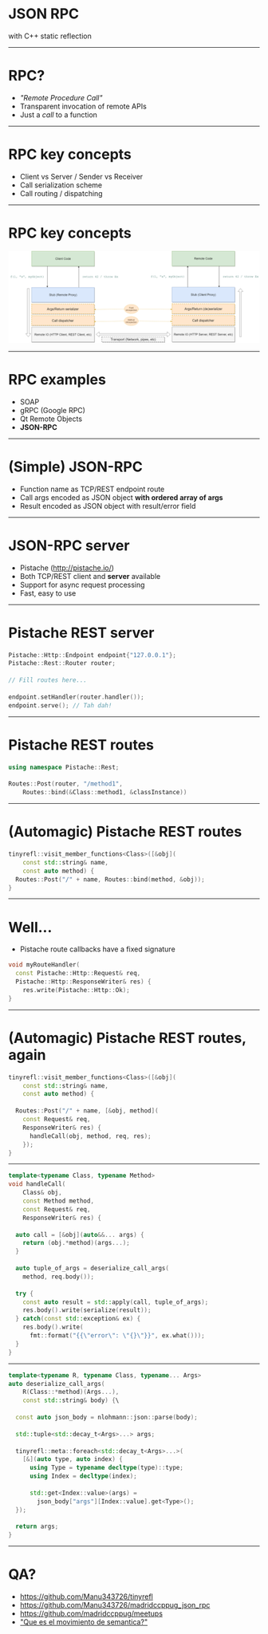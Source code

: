 <!-- $theme: default -->
<!-- footer: manuel@by.com.es - www.by.com.es - "JSON RPC with C++ static reflection" Madrid C/C++ User Group Feb 2019-->

JSON RPC
========

with C++ static reflection

---

RPC?
====

 - *"Remote Procedure Call"*
 - Transparent invocation of remote APIs
 - Just a *call* to a function

---

RPC key concepts
================

 - Client vs Server / Sender vs Receiver
 - Call serialization scheme
 - Call routing / dispatching

---
RPC key concepts
================

![](RPC.png)

---

RPC examples
============

 - SOAP
 - gRPC (Google RPC)
 - Qt Remote Objects
 - **JSON-RPC**

---


(Simple) JSON-RPC
=================

 - Function name as TCP/REST endpoint route
 - Call args encoded as JSON object **with ordered array of args**
 - Result encoded as JSON object with result/error field

---

JSON-RPC server
===============

 - Pistache (http://pistache.io/)
 - Both TCP/REST client and **server** available
 - Support for async request processing
 - Fast, easy to use

---

Pistache REST server
====================

``` cpp
Pistache::Http::Endpoint endpoint{"127.0.0.1"};
Pistache::Rest::Router router;

// Fill routes here...

endpoint.setHandler(router.handler());
endpoint.serve(); // Tah dah!
```

---

Pistache REST routes
====================

``` cpp
using namespace Pistache::Rest;

Routes::Post(router, "/method1",
    Routes::bind(&Class::method1, &classInstance))
```

---

(Automagic) Pistache REST routes
================================

``` cpp
tinyrefl::visit_member_functions<Class>([&obj](
    const std::string& name,
    const auto method) {
  Routes::Post("/" + name, Routes::bind(method, &obj));   
}
```

---

Well...
=======

 - Pistache route callbacks have a fixed signature

``` cpp
void myRouteHandler(
  const Pistache::Http::Request& req,
  Pistache::Http::ResponseWriter& res) {
    res.write(Pistache::Http::Ok);  
}
```

---

(Automagic) Pistache REST routes, again
=======================================

``` cpp
tinyrefl::visit_member_functions<Class>([&obj](
    const std::string& name,
    const auto method) {
    
  Routes::Post("/" + name, [&obj, method](
    const Request& req,
    ResponseWriter& res) {
      handleCall(obj, method, req, res);
    });   
}
```

---

``` cpp
template<typename Class, typename Method>
void handleCall(
    Class& obj,
    const Method method,
    const Request& req,
    ResponseWriter& res) {
    
  auto call = [&obj](auto&&... args) {
    return (obj.*method)(args...);
  }
 
  auto tuple_of_args = deserialize_call_args(
    method, req.body());
   
  try {
    const auto result = std::apply(call, tuple_of_args);
    res.body().write(serialize(result));
  } catch(const std::exception& ex) {
    res.body().write(
      fmt::format("{{\"error\": \"{}\"}}", ex.what())); 
  }
}
```

---

``` cpp
template<typename R, typename Class, typename... Args>
auto deserialize_call_args(
    R(Class::*method)(Args...),
    const std::string& body) {\

  const auto json_body = nlohmann::json::parse(body);
  
  std::tuple<std::decay_t<Args>...> args;
  
  tinyrefl::meta::foreach<std::decay_t<Args>...>(
    [&](auto type, auto index) {
      using Type = typename decltype(type)::type;
      using Index = decltype(index);
    
      std::get<Index::value>(args) = 
        json_body["args"][Index::value].get<Type>();
  });
  
  return args;
}
```

---

QA?
===

 - https://github.com/Manu343726/tinyrefl
 - https://github.com/Manu343726/madridccppug_json_rpc
 - https://github.com/madridccppug/meetups
 - ["Que es el movimiento de semantica?"](https://www.google.com/search?q=movimiento+de+semantica&oq=movimiento+de+semantica&aqs=chrome..69i57.3718j0j7&sourceid=chrome&ie=UTF-8)

